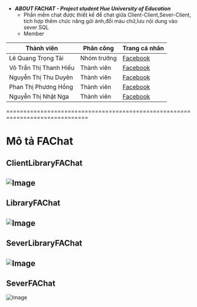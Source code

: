 * ***ABOUT FACHAT - Project student Hue University of Education***  
  * Phần mềm chat được thiết kế để chat giữa Client-Client,Sever-Client, tích hợp thêm chức năng gửi ảnh,đổi màu chữ,lưu nội dung vào      sever SQL  
  * Member  
 
 
| Thành viên             	| Phân công   	| Trang cá nhân                                       	|
|------------------------	|-------------	|-----------------------------------------------------	|
| Lê Quang Trọng Tài     	| Nhóm trưởng 	| [Facebook](https://facebook.com/iletai)             	|
| Võ Trần Thị Thanh Hiếu 	| Thành viên  	| [Facebook](https://www.facebook.com/hoacamtucautim) 	|
| Nguyễn Thị Thu Duyên   	| Thành viên  	| [Facebook](https://www.facebook.com/baka.nguyen.52) 	|
| Phan Thị Phương Hồng   	| Thành viên  	| [Facebook](https://www.facebook.com/phuonghong611)  	|
| Nguyễn Thị Nhật Nga    	| Thành viên  	| [Facebook](https://www.facebook.com/nguyen.nhatnga) 	|

==============================================================================
# Mô tả FAChat #
 ## ClientLibraryFAChat ##
 ![Image](https://raw.githubusercontent.com/letaii/FAChat/master/Diagital_PNG/ClientLibraryFAChat.png)
 -----------------------------------------------------------------------------
 ## LibraryFAChat ##
 ![Image](https://raw.githubusercontent.com/letaii/FAChat/master/Diagital_PNG/LibraryFAChat.png)
  -----------------------------------------------------------------------------
 ## SeverLibraryFAChat ##
 ![Image](https://raw.githubusercontent.com/letaii/FAChat/master/Diagital_PNG/SeverLibraryFAChat.png)
  -----------------------------------------------------------------------------
 ## SeverFAChat ##
 ![Image](https://raw.githubusercontent.com/letaii/FAChat/master/Diagital_PNG/SeverFAChat.png)
